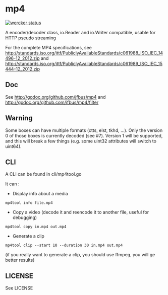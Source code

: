 # mp4


[![wercker status](https://app.wercker.com/status/880648789317885e754d7054fa026b56/s/master "wercker status")](https://app.wercker.com/project/bykey/880648789317885e754d7054fa026b56)

A encoder/decoder class, io.Reader and io.Writer compatible, usable for HTTP pseudo streaming

For the complete MP4 specifications, see http://standards.iso.org/ittf/PubliclyAvailableStandards/c061988_ISO_IEC_14496-12_2012.zip and http://standards.iso.org/ittf/PubliclyAvailableStandards/c061989_ISO_IEC_15444-12_2012.zip

## Doc

See http://godoc.org/github.com/jfbus/mp4 and http://godoc.org/github.com/jfbus/mp4/filter

## Warning

Some boxes can have multiple formats (ctts, elst, tkhd, ...). Only the version 0 of those boxes is currently decoded (see #7).
Version 1 will be supported, and this will break a few things (e.g. some uint32 attributes will switch to uint64).

## CLI

A CLI can be found in cli/mp4tool.go

It can :

* Display info about a media
```
mp4tool info file.mp4
```
* Copy a video (decode it and reencode it to another file, useful for debugging)
```
mp4tool copy in.mp4 out.mp4
```
* Generate a clip
```
mp4tool clip --start 10 --duration 30 in.mp4 out.mp4
```

(if you really want to generate a clip, you should use ffmpeg, you will ge better results)

## LICENSE

See LICENSE